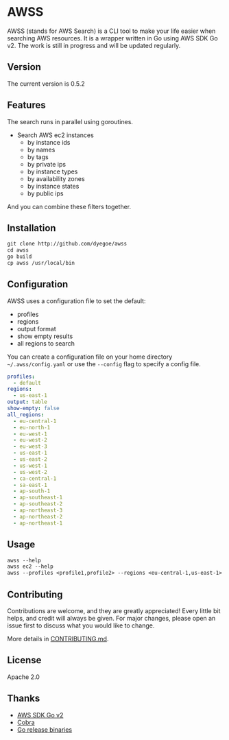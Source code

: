 # AWSS

AWSS (stands for AWS Search) is a CLI tool to make your life easier when searching AWS resources.
It is a wrapper written in Go using AWS SDK Go v2. The work is still in progress and will be updated regularly.

## Version

<!-- Do not forget to update version on commands/commands.go Version -->
The current version is 0.5.2

## Features

The search runs in parallel using goroutines.

- Search AWS ec2 instances
  - by instance ids
  - by names
  - by tags
  - by private ips
  - by instance types
  - by availability zones
  - by instance states
  - by public ips

And you can combine these filters together.

## Installation

```txt
git clone http://github.com/dyegoe/awss
cd awss
go build
cp awss /usr/local/bin
```

## Configuration

AWSS uses a configuration file to set the default:

- profiles
- regions
- output format
- show empty results
- all regions to search

You can create a configuration file on your home directory `~/.awss/config.yaml` or use the `--config` flag to specify a config file.

```yaml
profiles:
  - default
regions:
  - us-east-1
output: table
show-empty: false
all_regions:
  - eu-central-1
  - eu-north-1
  - eu-west-1
  - eu-west-2
  - eu-west-3
  - us-east-1
  - us-east-2
  - us-west-1
  - us-west-2
  - ca-central-1
  - sa-east-1
  - ap-south-1
  - ap-southeast-1
  - ap-southeast-2
  - ap-northeast-3
  - ap-northeast-2
  - ap-northeast-1
```

## Usage

```txt
awss --help
awss ec2 --help
awss --profiles <profile1,profile2> --regions <eu-central-1,us-east-1> ec2 --name <name>
```

## Contributing

Contributions are welcome, and they are greatly appreciated! Every little bit helps, and credit will always be given. For major changes, please open an issue first to discuss what you would like to change.

More details in [CONTRIBUTING.md](CONTRIBUTING.md).

## License

Apache 2.0

## Thanks

- [AWS SDK Go v2](https://github.com/aws/aws-sdk-go-v2)
- [Cobra](https://github.com/spf13/cobra)
- [Go release binaries](https://github.com/marketplace/actions/go-release-binaries)
